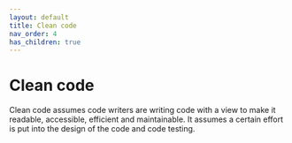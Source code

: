 ```yaml
---
layout: default
title: Clean code
nav_order: 4
has_children: true
---
```


# Clean code

Clean code assumes code writers are writing code with a view to make it readable, accessible, efficient and maintainable. It assumes a certain effort is put into the design of the code and code testing.
